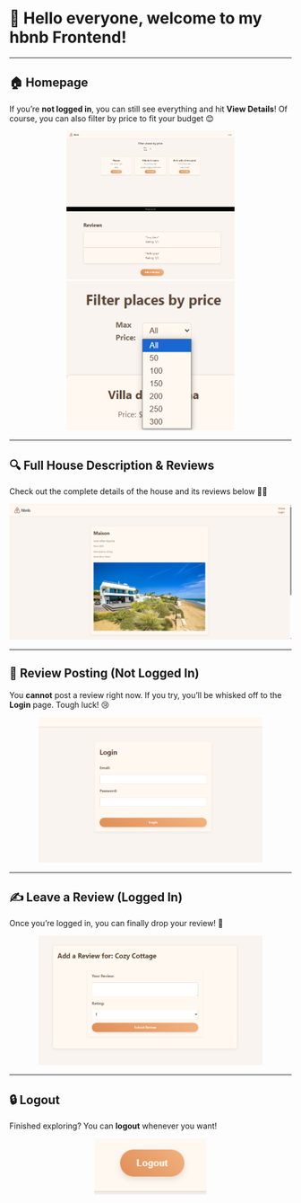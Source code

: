 # 👋 Hello everyone, welcome to my hbnb Frontend!

---

## 🏠 Homepage

If you’re **not logged in**, you can still see everything and hit **View Details**!
Of course, you can also filter by price to fit your budget 😊

<p align="center">
  <img src="imagesReadme/Accueil.png" alt="Homepage" width="300" />
  <img src="imagesReadme/Review.png" alt="Reviews Preview" width="300" />
  <img src="imagesReadme/Filter.png" alt="Price Filter" width="300" />
</p>

---

## 🔍 Full House Description & Reviews

Check out the complete details of the house and its reviews below 🏡📝

<p align="center">
  <img src="imagesReadme/View.png" alt="Full View" width="600" />
</p>

---

## 🚫 Review Posting (Not Logged In)

You **cannot** post a review right now. If you try, you’ll be whisked off to the **Login** page. Tough luck! 😢

<p align="center">
  <img src="imagesReadme/Login.png" alt="Redirect to Login" width="400" />
</p>

---

## ✍️ Leave a Review (Logged In)

Once you’re logged in, you can finally drop your review! 🥳

<p align="center">
  <img src="imagesReadme/AddReview.png" alt="Add Review Form" width="400" />
</p>

---

## 🔒 Logout

Finished exploring? You can **logout** whenever you want!

<p align="center">
  <img src="imagesReadme/Logout.png" alt="Logout Button" width="200" />
</p>

